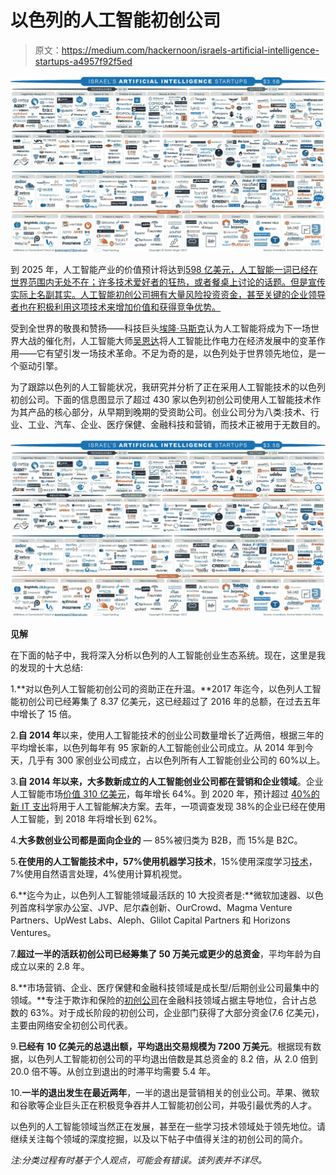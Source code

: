 # 以色列的人工智能初创公司

> 原文：<https://medium.com/hackernoon/israels-artificial-intelligence-startups-a4957f92f5ed>

![](img/f651b03ba8b9ebdcd6734630ba023d25.png)

到 2025 年，人工智能产业的价值预计将达到[598 亿美元，人工智能一词已经在世界范围内无处不在；许多技术爱好者的狂热，或者餐桌上讨论的话题。但是宣传实际上名副其实。人工智能初创公司拥有大量风险投资资金，甚至关键的企业领导者也在积极利用这项技术来增加价值和获得竞争优势。](https://www.tractica.com/newsroom/press-releases/artificial-intelligence-software-revenue-to-reach-59-8-billion-worldwide-by-2025/)

受到全世界的敬畏和赞扬——科技巨头[埃隆·马斯克](https://www.inc.com/kevin-j-ryan/elon-musk-artificial-intelligence-world-war-3.html)认为人工智能将成为下一场世界大战的催化剂，人工智能大师[吴恩达](https://m-gadgets-ndtv-com.cdn.ampproject.org/c/m.gadgets.ndtv.com/internet/features/ai-electricity-andrew-ng-google-baidu-coursera-deep-learning-1741698?amp=1&akamai-rum=off)将人工智能比作电力在经济发展中的变革作用——它有望引发一场技术革命。不足为奇的是，以色列处于世界领先地位，是一个驱动引擎。

为了跟踪以色列的人工智能状况，我研究并分析了正在采用人工智能技术的以色列初创公司。下面的信息图显示了超过 430 家以色列初创公司使用人工智能技术作为其产品的核心部分，从早期到晚期的受资助公司。创业公司分为八类:技术、行业、工业、汽车、企业、医疗保健、金融科技和营销，而技术正被用于无数目的。

![](img/f651b03ba8b9ebdcd6734630ba023d25.png)

**见解**

在下面的帖子中，我将深入分析以色列的人工智能创业生态系统。现在，这里是我的发现的十大总结:

1.**对以色列人工智能初创公司的资助正在升温。**2017 年迄今，以色列人工智能初创公司已经筹集了 8.37 亿美元，这已经超过了 2016 年的总额，在过去五年中增长了 15 倍。

2.**自 2014 年**以来，使用人工智能技术的创业公司数量增长了近两倍，根据三年的平均增长率，以色列每年有 95 家新的人工智能创业公司成立。从 2014 年到今天，几乎有 300 家创业公司成立，占以色列所有人工智能创业公司的 60%以上。

3.**自 2014 年以来，大多数新成立的人工智能创业公司都在营销和企业领域**。企业人工智能市场[价值 310 亿美元](https://www.tractica.com/research/artificial-intelligence-for-enterprise-applications/)，每年增长 64%。到 2020 年，预计超过 [40%的新 IT 支出](https://www.enterpriseinnovation.net/article/u-s-banks-spend-us20-billion-digital-transformation-1614022721)将用于人工智能解决方案。去年，一项调查发现 38%的企业已经在使用人工智能，到 2018 年将增长到 62%。

4.**大多数创业公司都是面向企业的** — 85%被归类为 B2B，而 15%是 B2C。

5.**在使用的人工智能技术中，57%使用机器学习技术**，15%使用深度学习[技术](https://hackernoon.com/tagged/learning)，7%使用自然语言处理，4%使用计算机视觉。

6.**迄今为止，以色列人工智能领域最活跃的 10 大投资者是:**微软加速器、以色列首席科学家办公室、JVP、尼尔森创新、OurCrowd、Magma Venture Partners、UpWest Labs、Aleph、Glilot Capital Partners 和 Horizons Ventures。

7.**超过一半的活跃初创公司已经筹集了 50 万美元或更少的总资金**，平均年龄为自成立以来的 2.8 年。

8.**市场营销、企业、医疗保健和金融科技领域是成长型/后期创业公司最集中的领域。**专注于欺诈和保险的[初创公司](https://hackernoon.com/tagged/startup)在金融科技领域占据主导地位，合计占总数的 63%。对于成长阶段的初创公司，企业部门获得了大部分资金(7.6 亿美元)，主要由网络安全初创公司代表。

9.**已经有 10 亿美元的总退出额，平均退出交易规模为 7200 万美元**。根据现有数据，以色列人工智能初创公司的平均退出倍数是其总资金的 8.2 倍，从 2.0 倍到 20.0 倍不等。从创立到退出的时滞平均需要 5.4 年。

10.**一半的退出发生在最近两年**，一半的退出是营销相关的创业公司。苹果、微软和谷歌等企业巨头正在积极竞争吞并人工智能初创公司，并吸引最优秀的人才。

以色列的人工智能领域当然正在发展，甚至在一些学习技术领域处于领先地位。请继续关注每个领域的深度挖掘，以及以下帖子中值得关注的初创公司的简介。

*注:分类过程有时基于个人观点，可能会有错误。该列表并不详尽。*